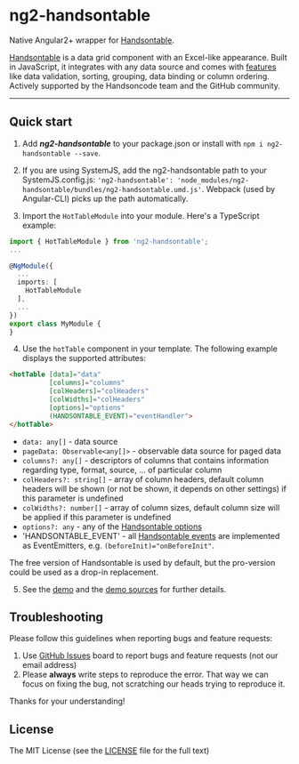 # ng2-handsontable

Native Angular2+ wrapper for [Handsontable](https://github.com/handsontable/handsontable).

[Handsontable](https://github.com/handsontable/handsontable) is a data grid component with an Excel-like appearance. Built in JavaScript, it integrates with any data source and comes with [features](http://docs.handsontable.com/tutorial-features.html) like data validation, sorting, grouping, data binding or column ordering. Actively supported by the Handsoncode team and the GitHub community.

- - -


## Quick start

1. Add ***ng2-handsontable*** to your package.json or install with `npm i ng2-handsontable --save`.

2. If you are using SystemJS, add the ng2-handsontable path to your SystemJS.config.js: `'ng2-handsontable': 'node_modules/ng2-handsontable/bundles/ng2-handsontable.umd.js'`. Webpack (used by Angular-CLI) picks up the path automatically.

3. Import the `HotTableModule` into your module. Here's a TypeScript example:

```typescript
import { HotTableModule } from 'ng2-handsontable';
...

@NgModule({
  ...
  imports: [
    HotTableModule
  ],
  ...
})
export class MyModule {
}
```

4. Use the `hotTable` component in your template. The following example displays the supported attributes:

```html
<hotTable [data]="data"
          [columns]="columns"
          [colHeaders]="colHeaders"
          [colWidths]="colHeaders"
          [options]="options"
          (HANDSONTABLE_EVENT)="eventHandler">
</hotTable>
```

- `data: any[]` - data source
- `pageData: Observable<any[]>` - observable data source for paged data
- `columns?: any[]` - descriptors of columns that contains information regarding type, format, source, ... of particular column
- `colHeaders?: string[]` - array of column headers, default column headers will be shown (or not be shown, it depends on other settings) if this parameter is undefined
- `colWidths?: number[]` - array of column sizes, default column size will be applied if this parameter is undefined
- `options?: any` - any of the [Handsontable options](http://docs.handsontable.com/pro/Options.html)
- 'HANDSONTABLE_EVENT' - all [Handsontable events](http://docs.handsontable.com/pro/Hooks.html#event:afterAddChild) are implemented as EventEmitters, e.g. `(beforeInit)="onBeforeInit"`.

The free version of Handsontable is used by default, but the pro-version could be used as a drop-in replacement.

5. See the [demo](http://valor-software.github.io/ng2-handsontable/) and the [demo sources](https://github.com/valor-software/ng2-handsontable/tree/master/demo/src) for further details.


## Troubleshooting

Please follow this guidelines when reporting bugs and feature requests:

1. Use [GitHub Issues](https://github.com/valor-software/ng2-handsontable/issues) board to report bugs and feature requests (not our email address)
2. Please **always** write steps to reproduce the error. That way we can focus on fixing the bug, not scratching our heads trying to reproduce it.

Thanks for your understanding!


## License

The MIT License (see the [LICENSE](https://github.com/valor-software/ng2-handsontable/blob/master/LICENSE) file for the full text)
